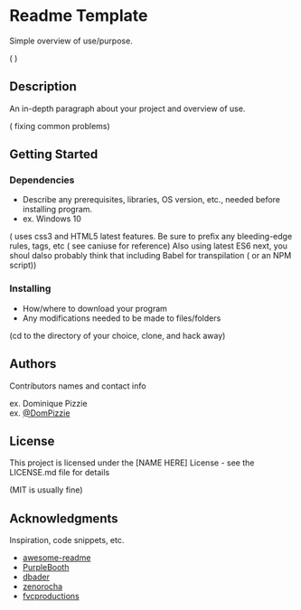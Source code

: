 # Readme Template

Simple overview of use/purpose.

( )

## Description

An in-depth paragraph about your project and overview of use.

( fixing common problems)

## Getting Started

### Dependencies

* Describe any prerequisites, libraries, OS version, etc., needed before installing program.
* ex. Windows 10


( uses css3 and HTML5 latest features. Be sure to prefix any bleeding-edge rules, tags, etc ( see caniuse for reference)
Also using latest ES6 next, you shoul dalso probably think that including Babel for transpilation ( or an NPM script))

### Installing

* How/where to download your program
* Any modifications needed to be made to files/folders

(cd to the directory of your choice, clone, and hack away)

## Authors

Contributors names and contact info

ex. Dominique Pizzie  
ex. [@DomPizzie](https://twitter.com/dompizzie)


## License

This project is licensed under the [NAME HERE] License - see the LICENSE.md file for details

(MIT is usually fine)

## Acknowledgments

Inspiration, code snippets, etc.
* [awesome-readme](https://github.com/matiassingers/awesome-readme)
* [PurpleBooth](https://gist.github.com/PurpleBooth/109311bb0361f32d87a2)
* [dbader](https://github.com/dbader/readme-template)
* [zenorocha](https://gist.github.com/zenorocha/4526327)
* [fvcproductions](https://gist.github.com/fvcproductions/1bfc2d4aecb01a834b46)
